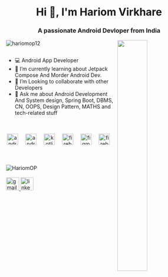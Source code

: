 <h1 align="center">Hi 👋, I'm Hariom Virkhare</h1>
<h3 align="center">A passionate Android Devloper from India</h3>


<div>
  <img align="right" width="40%" src="https://owlbertsio-resized.s3.amazonaws.com/Popper.psd.full.png">
</div>
 

<p align="left"> <img src="https://camo.githubusercontent.com/6d33f23f9fbe97e431449053e472b53ca7d19ec88caf9498fb895671ed617524/68747470733a2f2f6b6f6d617265762e636f6d2f67687076632f3f757365726e616d653d686172696f6d6f703132266c6162656c3d50726f66696c65253230766965777326636f6c6f723d306537356236267374796c653d666c6174" alt="hariomop12" /> </p>

<p align="left"> <a href="https://twitter.com/" target="blank"><img src="https://img.shields.io/twitter/follow/?logo=twitter&style=for-the-badge" alt="" /></a> </p>


- 💻 Android App Developer
- 🌱 I’m currently learning about Jetpack Compose And Morder Android Dev. 
- 👯 I’m Looking to collaborate with other Developers
- 💬 Ask me about Android Development And System design, Spring Boot, DBMS, CN, OOPS, Design Pattern, MATHS and tech-related stuff

 <br/>

<br/>
 <div align="center">
   <img src="https://cdn.jsdelivr.net/gh/devicons/devicon/icons/androidstudio/androidstudio-original.svg" height="30" alt="androidstudio logo"  />
  <img width="12" />
  <img src="https://i.ibb.co/6FJr81b/OIP-removebg.png" height="30" alt="android logo"  />
  <img width="12" />
  <img src="https://cdn.jsdelivr.net/gh/devicons/devicon/icons/kotlin/kotlin-original.svg" height="30" alt="kotlin logo"  />
  <img width="12" />
    <img src="https://blogger.googleusercontent.com/img/b/R29vZ2xl/AVvXsEjC97Z8BResg5dlPqczsRCFhP6zewWX0X0e7fVPG-G7PuUZwwZVsi9OPoqJYkgqT2h0FI95SsmWzVEgpt8b8HAqFiIxZ98TFtY4lE0b8UrtVJ2HrJebRwl6C9DslsQDl9KnBIrdHS6LtkY/s1600/jetpack+compose+icon_RGB.png" height="30" alt="firebase logo"  />
  <img width="12" />
  <img src="https://cdn.jsdelivr.net/gh/devicons/devicon/icons/figma/figma-original.svg" height="30" alt="figma logo"  />
  <img width="12" />
  <img src="https://cdn.jsdelivr.net/gh/devicons/devicon/icons/firebase/firebase-plain.svg" height="30" alt="firebase logo"  />
  <img width="12" />
  
  
  
</div>


<br/>

<br/>

<br/>

<img align="center" src="https://blogger.googleusercontent.com/img/b/R29vZ2xl/AVvXsEj7PWlUZkLVg4Mo1Mx4fPEHQu7G4KhVaM5S8ZcBMHpeKvNUI7r5ZAwDtLsK9B7JFl4ikt4VNH-BnNUtkYsrYaG7jxSNFOV0-7aM4MPhAndCmvYn4A0BNHhTNciJUj--IgisvHQlZQvh4i4BecPlNTH7l-q9d936UU7Vhi54aXl4mSD0CPplOnO3H7ur/s1600/unnamed%20(6).gif" alt="HariomOP" >

<br/>

<br/>
<div align="left">
  <a href="hariomvirkhare02@gmail.com" target="_blank">
    <img src="https://img.shields.io/static/v1?message=Gmail&logo=gmail&label=&color=D14836&logoColor=white&labelColor=&style=for-the-badge" height="35" alt="gmail logo"  />
  </a>
  <a href="https://www.linkedin.com/in/hariom-virkhare-4a6056291/" target="_blank">
    <img src="https://img.shields.io/static/v1?message=LinkedIn&logo=linkedin&label=&color=0077B5&logoColor=white&labelColor=&style=for-the-badge" height="35" alt="linkedin logo"  />
  </a>
</div>

 
 

 
